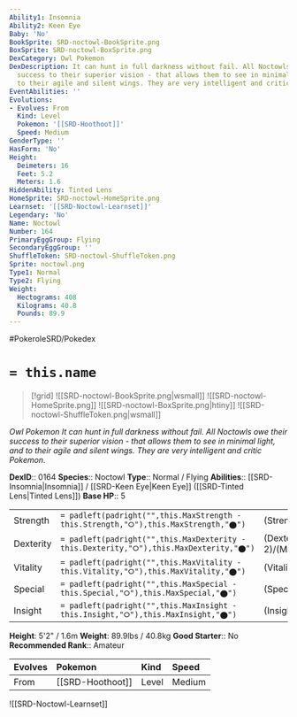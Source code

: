 ```yaml
---
Ability1: Insomnia
Ability2: Keen Eye
Baby: 'No'
BookSprite: SRD-noctowl-BookSprite.png
BoxSprite: SRD-noctowl-BoxSprite.png
DexCategory: Owl Pokemon
DexDescription: It can hunt in full darkness without fail. All Noctowls owe their
  success to their superior vision - that allows them to see in minimal light, and
  to their agile and silent wings. They are very intelligent and critic Pokemon.
EventAbilities: ''
Evolutions:
- Evolves: From
  Kind: Level
  Pokemon: '[[SRD-Hoothoot]]'
  Speed: Medium
GenderType: ''
HasForm: 'No'
Height:
  Deimeters: 16
  Feet: 5.2
  Meters: 1.6
HiddenAbility: Tinted Lens
HomeSprite: SRD-noctowl-HomeSprite.png
Learnset: '[[SRD-Noctowl-Learnset]]'
Legendary: 'No'
Name: Noctowl
Number: 164
PrimaryEggGroup: Flying
SecondaryEggGroup: ''
ShuffleToken: SRD-noctowl-ShuffleToken.png
Sprite: noctowl.png
Type1: Normal
Type2: Flying
Weight:
  Hectograms: 408
  Kilograms: 40.8
  Pounds: 89.9
---
```


#PokeroleSRD/Pokedex

# `= this.name`

> [!grid]
> ![[SRD-noctowl-BookSprite.png|wsmall]]
> ![[SRD-noctowl-HomeSprite.png]]
> ![[SRD-noctowl-BoxSprite.png|htiny]]
> ![[SRD-noctowl-ShuffleToken.png|wsmall]]


*Owl Pokemon*
*It can hunt in full darkness without fail. All Noctowls owe their success to their superior vision - that allows them to see in minimal light, and to their agile and silent wings. They are very intelligent and critic Pokemon.*

**DexID**:: 0164
**Species**:: Noctowl
**Type**:: Normal / Flying
**Abilities**:: [[SRD-Insomnia|Insomnia]] / [[SRD-Keen Eye|Keen Eye]] ([[SRD-Tinted Lens|Tinted Lens]])
**Base HP**:: 5

|           |                                                                                        |                                          |
| --------- | -------------------------------------------------------------------------------------- | ---------------------------------------- |
| Strength  | `= padleft(padright("",this.MaxStrength - this.Strength,"⭘"),this.MaxStrength,"⬤")`    | (Strength::2)/(MaxStrength::5)   |
| Dexterity | `= padleft(padright("",this.MaxDexterity - this.Dexterity,"⭘"),this.MaxDexterity,"⬤")` | (Dexterity:: 2)/(MaxDexterity::5) |
| Vitality  | `= padleft(padright("",this.MaxVitality - this.Vitality,"⭘"),this.MaxVitality,"⬤")`    | (Vitality::2)/(MaxVitality::4)   |
| Special   | `= padleft(padright("",this.MaxSpecial - this.Special,"⭘"),this.MaxSpecial,"⬤")`       | (Special::2)/(MaxSpecial::5)     |
| Insight   | `= padleft(padright("",this.MaxInsight - this.Insight,"⭘"),this.MaxInsight,"⬤")`       | (Insight::3)/(MaxInsight::6)     |

**Height**: 5'2" / 1.6m
**Weight**: 89.9lbs / 40.8kg
**Good Starter**:: No
**Recommended Rank**:: Amateur

| Evolves   | Pokemon          | Kind   | Speed   |
|:----------|:-----------------|:-------|:--------|
| From      | [[SRD-Hoothoot]] | Level  | Medium  |

![[SRD-Noctowl-Learnset]]